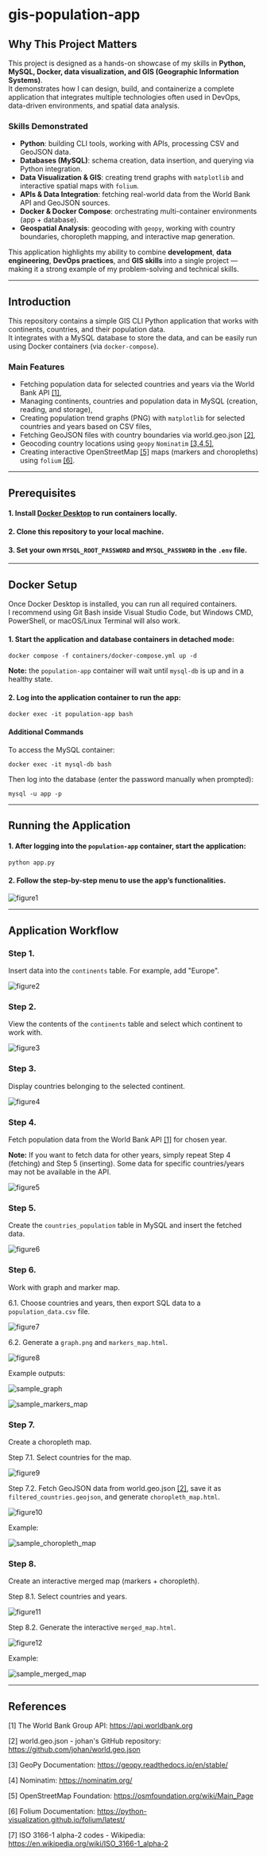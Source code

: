 # gis-population-app

## Why This Project Matters

This project is designed as a hands-on showcase of my skills in **Python, MySQL, Docker, data visualization, and GIS (Geographic Information Systems)**.  
It demonstrates how I can design, build, and containerize a complete application that integrates multiple technologies often used in DevOps, data-driven environments, and spatial data analysis.

### Skills Demonstrated
- **Python**: building CLI tools, working with APIs, processing CSV and GeoJSON data.  
- **Databases (MySQL)**: schema creation, data insertion, and querying via Python integration.  
- **Data Visualization & GIS**: creating trend graphs with `matplotlib` and interactive spatial maps with `folium`.  
- **APIs & Data Integration**: fetching real-world data from the World Bank API and GeoJSON sources.  
- **Docker & Docker Compose**: orchestrating multi-container environments (app + database).  
- **Geospatial Analysis**: geocoding with `geopy`, working with country boundaries, choropleth mapping, and interactive map generation. 

This application highlights my ability to combine **development**, **data engineering**, **DevOps practices**, and **GIS skills** into a single project — making it a strong example of my problem-solving and technical skills.

---

## Introduction

This repository contains a simple GIS CLI Python application that works with continents, countries, and their population data.  
It integrates with a MySQL database to store the data, and can be easily run using Docker containers (via `docker-compose`).

### Main Features
- Fetching population data for selected countries and years via the World Bank API [[1]](#references),
- Managing continents, countries and population data in MySQL (creation, reading, and storage),
- Creating population trend graphs (PNG) with `matplotlib` for selected countries and years based on CSV files,
- Fetching GeoJSON files with country boundaries via world.geo.json [[2]](#references), 
- Geocoding country locations using `geopy` `Nominatim` [[3,4,5]](#references),
- Creating interactive OpenStreetMap [[5]](#references) maps (markers and choropleths) using `folium` [[6]](#references).

---

## Prerequisites

#### 1. Install [Docker Desktop](https://docs.docker.com/desktop/) to run containers locally.
#### 2. Clone this repository to your local machine.
#### 3. Set your own `MYSQL_ROOT_PASSWORD` and `MYSQL_PASSWORD` in the `.env` file.

---

## Docker Setup

<p> Once Docker Desktop is installed, you can run all required containers.<br>
I recommend using Git Bash inside Visual Studio Code, but Windows CMD, PowerShell, or macOS/Linux Terminal will also work.</p> 

#### 1. Start the application and database containers in detached mode:

`docker compose -f containers/docker-compose.yml up -d`

**Note:** the `population-app` container will wait until `mysql-db` is up and in a healthy state.

#### 2. Log into the application container to run the app:

`docker exec -it population-app bash`

#### Additional Commands

To access the MySQL container:

`docker exec -it mysql-db bash`

Then log into the database (enter the password manually when prompted):

`mysql -u app -p`

---

## Running the Application

#### 1. After logging into the `population-app` container, start the application:

`python app.py`

#### 2. Follow the step-by-step menu to use the app’s functionalities.

![figure1](/readme_figures/figure1.png)

---

## Application Workflow

### Step 1. 
Insert data into the `continents` table. For example, add "Europe".

![figure2](/readme_figures/figure2.png)

### Step 2. 
View the contents of the `continents` table and select which continent to work with.

![figure3](/readme_figures/figure3.png)

### Step 3. 
Display countries belonging to the selected continent.

![figure4](/readme_figures/figure4.png)

### Step 4. 
Fetch population data from the World Bank API [[1]](#references) for chosen year.

**Note:** If you want to fetch data for other years, simply repeat Step 4 (fetching) and Step 5 (inserting). Some data for specific countries/years may not be available in the API.

![figure5](/readme_figures/figure5.png)

### Step 5. 
Create the `countries_population` table in MySQL and insert the fetched data.

![figure6](/readme_figures/figure6.png) 

### Step 6.
Work with graph and marker map.

6.1. Choose countries and years, then export SQL data to a `population_data.csv` file.

![figure7](/readme_figures/figure7.png)

6.2. Generate a `graph.png` and `markers_map.html`.

![figure8](/readme_figures/figure8.png)

Example outputs:

![sample_graph](/readme_figures/sample_graph.png)

![sample_markers_map](/readme_figures/sample_markers_map.png)

### Step 7. 
Create a choropleth map.

Step 7.1. Select countries for the map.

![figure9](/readme_figures/figure9.png)

Step 7.2. Fetch GeoJSON data from world.geo.json [[2]](#references), save it as `filtered_countries.geojson`, and generate `choropleth_map.html`.

![figure10](/readme_figures/figure10.png)

Example:

![sample_choropleth_map](/readme_figures/sample_choropleth_map.png)

### Step 8.
Create an interactive merged map (markers + choropleth).

Step 8.1. Select countries and years.

![figure11](/readme_figures/figure11.png)

Step 8.2. Generate the interactive `merged_map.html`.

![figure12](/readme_figures/figure12.png)

Example:

![sample_merged_map](/readme_figures/sample_merged_map.png)

---

## References

[1] The World Bank Group API: https://api.worldbank.org

[2] world.geo.json - johan's GitHub repository: https://github.com/johan/world.geo.json

[3] GeoPy Documentation: https://geopy.readthedocs.io/en/stable/

[4] Nominatim: https://nominatim.org/

[5] OpenStreetMap Foundation: https://osmfoundation.org/wiki/Main_Page

[6] Folium Documentation: https://python-visualization.github.io/folium/latest/

[7] ISO 3166-1 alpha-2 codes - Wikipedia: https://en.wikipedia.org/wiki/ISO_3166-1_alpha-2
